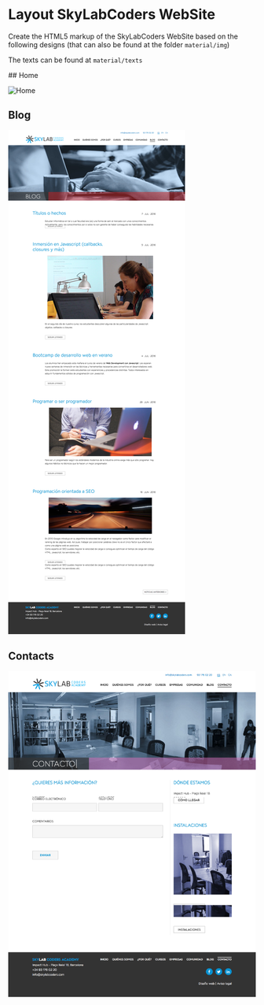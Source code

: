 # Layout SkyLabCoders WebSite

Create the HTML5 markup of the SkyLabCoders WebSite based on the following designs (that can also be found at the folder `material/img`)

The texts can be found at `material/texts`

## Home

![Home](material/img/home.png)

## Blog

![Blog](material/img/blog.png)

## Contacts

![Contact](material/img/contact.png)

